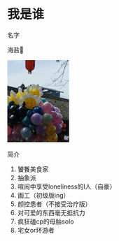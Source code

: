 # 我是谁

名字 

海盐🍊

![image](./image.png)

简介
1. 饕餮美食家
2. 抽象派
3. 喧闹中享受loneliness的I人（自豪）
4. 画工（初级版ing）
5. 颜控患者（不接受治疗版）
6. 对可爱的东西毫无抵抗力
7. 疯狂磕cp的母胎solo
8. 宅女or环游者


